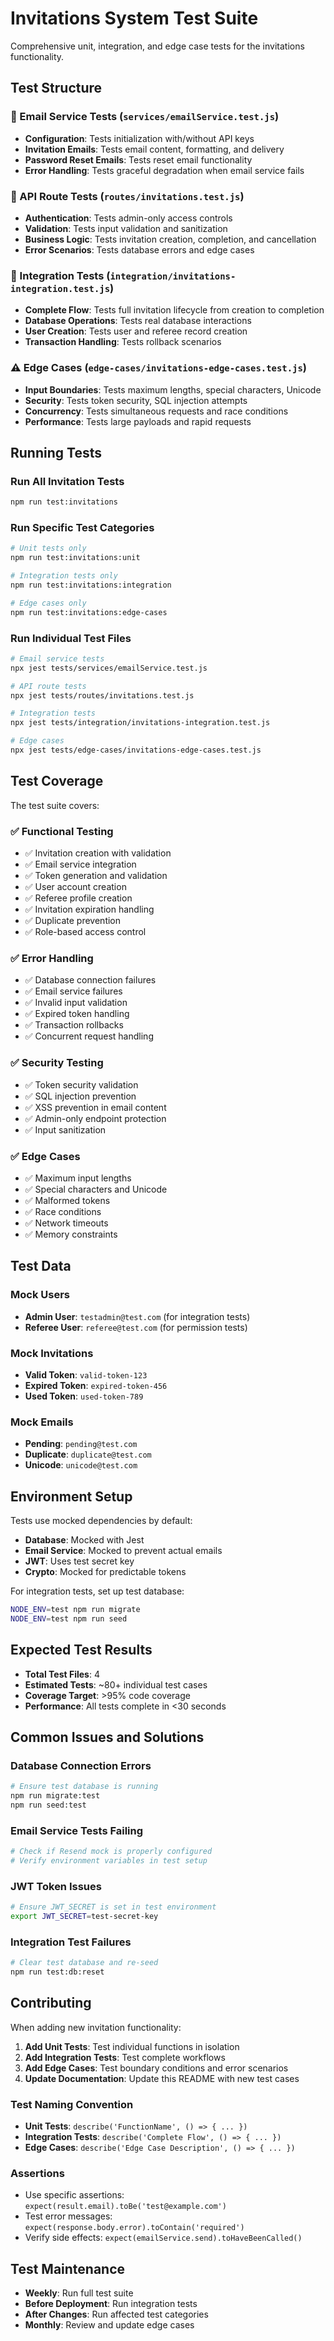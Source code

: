 # Invitations System Test Suite

Comprehensive unit, integration, and edge case tests for the invitations functionality.

## Test Structure

### 📧 Email Service Tests (`services/emailService.test.js`)
- **Configuration**: Tests initialization with/without API keys
- **Invitation Emails**: Tests email content, formatting, and delivery
- **Password Reset Emails**: Tests reset email functionality
- **Error Handling**: Tests graceful degradation when email service fails

### 🚪 API Route Tests (`routes/invitations.test.js`)
- **Authentication**: Tests admin-only access controls
- **Validation**: Tests input validation and sanitization
- **Business Logic**: Tests invitation creation, completion, and cancellation
- **Error Scenarios**: Tests database errors and edge cases

### 🔄 Integration Tests (`integration/invitations-integration.test.js`)
- **Complete Flow**: Tests full invitation lifecycle from creation to completion
- **Database Operations**: Tests real database interactions
- **User Creation**: Tests user and referee record creation
- **Transaction Handling**: Tests rollback scenarios

### ⚠️ Edge Cases (`edge-cases/invitations-edge-cases.test.js`)
- **Input Boundaries**: Tests maximum lengths, special characters, Unicode
- **Security**: Tests token security, SQL injection attempts
- **Concurrency**: Tests simultaneous requests and race conditions
- **Performance**: Tests large payloads and rapid requests

## Running Tests

### Run All Invitation Tests
```bash
npm run test:invitations
```

### Run Specific Test Categories
```bash
# Unit tests only
npm run test:invitations:unit

# Integration tests only
npm run test:invitations:integration

# Edge cases only
npm run test:invitations:edge-cases
```

### Run Individual Test Files
```bash
# Email service tests
npx jest tests/services/emailService.test.js

# API route tests
npx jest tests/routes/invitations.test.js

# Integration tests
npx jest tests/integration/invitations-integration.test.js

# Edge cases
npx jest tests/edge-cases/invitations-edge-cases.test.js
```

## Test Coverage

The test suite covers:

### ✅ Functional Testing
- ✅ Invitation creation with validation
- ✅ Email service integration
- ✅ Token generation and validation
- ✅ User account creation
- ✅ Referee profile creation
- ✅ Invitation expiration handling
- ✅ Duplicate prevention
- ✅ Role-based access control

### ✅ Error Handling
- ✅ Database connection failures
- ✅ Email service failures
- ✅ Invalid input validation
- ✅ Expired token handling
- ✅ Transaction rollbacks
- ✅ Concurrent request handling

### ✅ Security Testing
- ✅ Token security validation
- ✅ SQL injection prevention
- ✅ XSS prevention in email content
- ✅ Admin-only endpoint protection
- ✅ Input sanitization

### ✅ Edge Cases
- ✅ Maximum input lengths
- ✅ Special characters and Unicode
- ✅ Malformed tokens
- ✅ Race conditions
- ✅ Network timeouts
- ✅ Memory constraints

## Test Data

### Mock Users
- **Admin User**: `testadmin@test.com` (for integration tests)
- **Referee User**: `referee@test.com` (for permission tests)

### Mock Invitations
- **Valid Token**: `valid-token-123`
- **Expired Token**: `expired-token-456`
- **Used Token**: `used-token-789`

### Mock Emails
- **Pending**: `pending@test.com`
- **Duplicate**: `duplicate@test.com`
- **Unicode**: `unicode@test.com`

## Environment Setup

Tests use mocked dependencies by default:
- **Database**: Mocked with Jest
- **Email Service**: Mocked to prevent actual emails
- **JWT**: Uses test secret key
- **Crypto**: Mocked for predictable tokens

For integration tests, set up test database:
```bash
NODE_ENV=test npm run migrate
NODE_ENV=test npm run seed
```

## Expected Test Results

- **Total Test Files**: 4
- **Estimated Tests**: ~80+ individual test cases
- **Coverage Target**: >95% code coverage
- **Performance**: All tests complete in <30 seconds

## Common Issues and Solutions

### Database Connection Errors
```bash
# Ensure test database is running
npm run migrate:test
npm run seed:test
```

### Email Service Tests Failing
```bash
# Check if Resend mock is properly configured
# Verify environment variables in test setup
```

### JWT Token Issues
```bash
# Ensure JWT_SECRET is set in test environment
export JWT_SECRET=test-secret-key
```

### Integration Test Failures
```bash
# Clear test database and re-seed
npm run test:db:reset
```

## Contributing

When adding new invitation functionality:

1. **Add Unit Tests**: Test individual functions in isolation
2. **Add Integration Tests**: Test complete workflows
3. **Add Edge Cases**: Test boundary conditions and error scenarios
4. **Update Documentation**: Update this README with new test cases

### Test Naming Convention
- **Unit Tests**: `describe('FunctionName', () => { ... })`
- **Integration Tests**: `describe('Complete Flow', () => { ... })`
- **Edge Cases**: `describe('Edge Case Description', () => { ... })`

### Assertions
- Use specific assertions: `expect(result.email).toBe('test@example.com')`
- Test error messages: `expect(response.body.error).toContain('required')`
- Verify side effects: `expect(emailService.send).toHaveBeenCalled()`

## Test Maintenance

- **Weekly**: Run full test suite
- **Before Deployment**: Run integration tests
- **After Changes**: Run affected test categories
- **Monthly**: Review and update edge cases